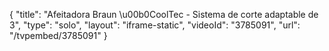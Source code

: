 {
    "title": "Afeitadora Braun \u00b0CoolTec -  Sistema de corte adaptable de 3",
    "type": "solo",
    "layout": "iframe-static",
    "videoId": "3785091",
    "url": "\/tvpembed\/3785091"
}